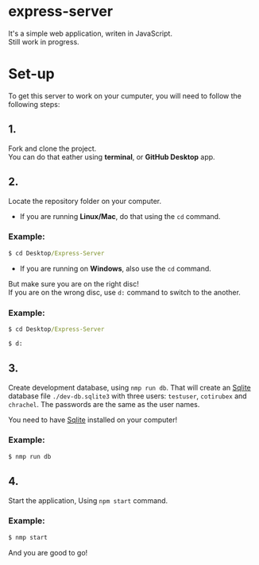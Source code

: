 # express-server
It's a simple web application, writen in JavaScript. \
Still work in progress.

# Set-up
To get this server to work on your cumputer, you will need to follow the following steps:

## 1. 
Fork and clone the project. \
You can do that eather using **terminal**, or **GitHub Desktop** app.

## 2.
Locate the repository folder on your computer.
- If you are running **Linux/Mac**, do that using the `cd` command.
### Example:
```cmd
$ cd Desktop/Express-Server
```

- If you are running on **Windows**, also use the `cd` command.

But make sure you are on the right disc! \
If you are on the wrong disc, use `d:` command to switch to the another.
### Example:
```cmd
$ cd Desktop/Express-Server

$ d:
```
## 3.
Create development database, using `nmp run db`.
That will create an [Sqlite] database file `./dev-db.sqlite3` with three users:
`testuser`, `cotirubex` and `chrachel`. The passwords are the same as the user names.

You need to have [Sqlite] installed on your computer!
### Example:
```cmd
$ nmp run db
```

## 4.
Start the application, Using `npm start` command.
### Example:
```cmd
$ nmp start
```
And you are good to go!


[Sqlite]: https://www.sqlite.org/index.html